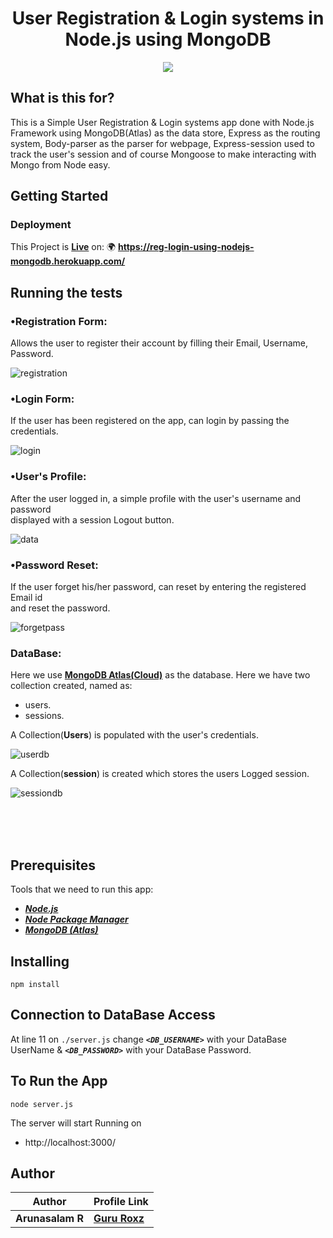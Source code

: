<h1 align="center">
    <b>User Registration & Login systems in<br> Node.js using MongoDB </b> 
<br>
</h1>


<p align="center">
  <a href="/LICENSE"><img src="https://img.shields.io/github/license/guruhariharaun/Registration-and-Login-Form-in-Nodejs-and-MongoDB.svg?style=flat-square"></a>
</p>


## What is this for?
This is a Simple User Registration & Login systems app done with Node.js Framework using MongoDB(Atlas) as the data store, Express as the routing system, Body-parser as the parser for webpage, Express-session used  to track the user's session and of course Mongoose to make interacting with Mongo from Node easy.

## Getting Started

### Deployment
This Project is **[Live](https://reg-login-using-nodejs-mongodb.herokuapp.com/)** on: 🌍 **https://reg-login-using-nodejs-mongodb.herokuapp.com/**

## Running the tests

### •Registration Form:
Allows the user to register their account by filling their Email, Username, Password.

![registration](https://github.com/12Aruna/Secure-Account-Dashboard-using-node-js/assets/122152267/1f301473-3f2d-4620-ad62-e9250bc1d0a3)



### •Login Form:
If the user has been registered on the app, can login by passing the credentials.

![login](https://github.com/12Aruna/Secure-Account-Dashboard-using-node-js/assets/122152267/4b3c45b6-9044-43a3-82d8-c61cdb2b5c58)


### •User's Profile:
After the user logged in, a simple profile with the user's username and password <br>displayed with a session Logout button.

![data](https://github.com/12Aruna/Secure-Account-Dashboard-using-node-js/assets/122152267/1d37984c-049b-479c-9616-32479de4f972)


### •Password Reset:
If the user forget his/her password, can reset by entering the registered Email id <br>and reset the password.

![forgetpass](https://github.com/12Aruna/Secure-Account-Dashboard-using-node-js/assets/122152267/b99ce7f2-fc90-4bf1-a720-42526ff354b1)


### DataBase:
Here we use **[MongoDB Atlas(Cloud)](https://www.mongodb.com/cloud/atlas)** as the database. Here we have two collection created, named as:
- users.
- sessions.

A Collection(**Users**) is populated with the user's credentials.

![userdb](https://github.com/12Aruna/Secure-Account-Dashboard-using-node-js/assets/122152267/5fb33d16-4157-402e-8aa6-0ea1d700090e)


A Collection(**session**) is created which stores the users Logged session.

![sessiondb](https://github.com/12Aruna/Secure-Account-Dashboard-using-node-js/assets/122152267/b4a05c5d-0907-4761-9e3d-0b90d5e95da9)


<br>
<br>
<br>

## Prerequisites
Tools that we need to run this app:

- ***[Node.js](https://nodejs.org/en/)***
- ***[Node Package Manager](https://www.npmjs.com/get-npm)***
- ***[MongoDB (Atlas)](https://www.mongodb.com/cloud/atlas)***

## Installing
```
npm install
```
## Connection to DataBase Access
At line 11 on ```./server.js``` change ***```<DB_USERNAME>```*** with your DataBase UserName & ***```<DB_PASSWORD>```*** with your DataBase Password.

## To Run the App
```
node server.js
```

The server will start Running on
+ http://localhost:3000/


## Author

| Author                | Profile Link                                       |
| --------------------- | :------------------------------------------------- |
| **Arunasalam R** | **[Guru Roxz](https://github.com/12Aruna)** |




